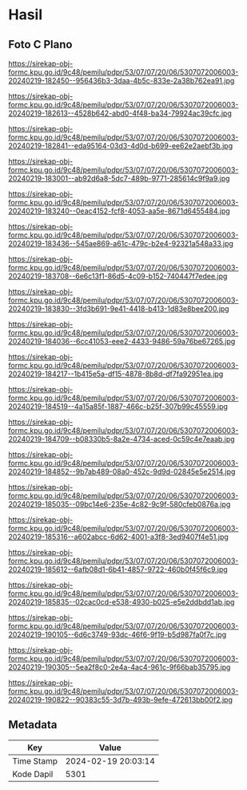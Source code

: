 # Hasil

## Foto C Plano

https://sirekap-obj-formc.kpu.go.id/9c48/pemilu/pdpr/53/07/07/20/06/5307072006003-20240219-182450--956436b3-3daa-4b5c-833e-2a38b762ea91.jpg

https://sirekap-obj-formc.kpu.go.id/9c48/pemilu/pdpr/53/07/07/20/06/5307072006003-20240219-182613--4528b642-abd0-4f48-ba34-79924ac39cfc.jpg

https://sirekap-obj-formc.kpu.go.id/9c48/pemilu/pdpr/53/07/07/20/06/5307072006003-20240219-182841--eda95164-03d3-4d0d-b699-ee62e2aebf3b.jpg

https://sirekap-obj-formc.kpu.go.id/9c48/pemilu/pdpr/53/07/07/20/06/5307072006003-20240219-183001--ab92d6a8-5dc7-489b-9771-285614c9f9a9.jpg

https://sirekap-obj-formc.kpu.go.id/9c48/pemilu/pdpr/53/07/07/20/06/5307072006003-20240219-183240--0eac4152-fcf8-4053-aa5e-8671d6455484.jpg

https://sirekap-obj-formc.kpu.go.id/9c48/pemilu/pdpr/53/07/07/20/06/5307072006003-20240219-183436--545ae869-a61c-479c-b2e4-92321a548a33.jpg

https://sirekap-obj-formc.kpu.go.id/9c48/pemilu/pdpr/53/07/07/20/06/5307072006003-20240219-183708--6e6c13f1-86d5-4c09-b152-740447f7edee.jpg

https://sirekap-obj-formc.kpu.go.id/9c48/pemilu/pdpr/53/07/07/20/06/5307072006003-20240219-183830--3fd3b691-9e41-4418-b413-1d83e8bee200.jpg

https://sirekap-obj-formc.kpu.go.id/9c48/pemilu/pdpr/53/07/07/20/06/5307072006003-20240219-184036--6cc41053-eee2-4433-9486-59a76be67265.jpg

https://sirekap-obj-formc.kpu.go.id/9c48/pemilu/pdpr/53/07/07/20/06/5307072006003-20240219-184217--1b415e5a-df15-4878-8b8d-df7fa92951ea.jpg

https://sirekap-obj-formc.kpu.go.id/9c48/pemilu/pdpr/53/07/07/20/06/5307072006003-20240219-184519--4a15a85f-1887-466c-b25f-307b99c45559.jpg

https://sirekap-obj-formc.kpu.go.id/9c48/pemilu/pdpr/53/07/07/20/06/5307072006003-20240219-184709--b08330b5-8a2e-4734-aced-0c59c4e7eaab.jpg

https://sirekap-obj-formc.kpu.go.id/9c48/pemilu/pdpr/53/07/07/20/06/5307072006003-20240219-184852--9b7ab489-08a0-452c-9d9d-02845e5e2514.jpg

https://sirekap-obj-formc.kpu.go.id/9c48/pemilu/pdpr/53/07/07/20/06/5307072006003-20240219-185035--09bc14e6-235e-4c82-9c9f-580cfeb0876a.jpg

https://sirekap-obj-formc.kpu.go.id/9c48/pemilu/pdpr/53/07/07/20/06/5307072006003-20240219-185316--a602abcc-6d62-4001-a3f8-3ed9407f4e51.jpg

https://sirekap-obj-formc.kpu.go.id/9c48/pemilu/pdpr/53/07/07/20/06/5307072006003-20240219-185612--6afb08d1-6b41-4857-9722-460b0f45f6c9.jpg

https://sirekap-obj-formc.kpu.go.id/9c48/pemilu/pdpr/53/07/07/20/06/5307072006003-20240219-185835--02cac0cd-e538-4930-b025-e5e2ddbdd1ab.jpg

https://sirekap-obj-formc.kpu.go.id/9c48/pemilu/pdpr/53/07/07/20/06/5307072006003-20240219-190105--6d6c3749-93dc-46f6-9f19-b5d987fa0f7c.jpg

https://sirekap-obj-formc.kpu.go.id/9c48/pemilu/pdpr/53/07/07/20/06/5307072006003-20240219-190305--5ea2f8c0-2e4a-4ac4-961c-9f66bab35795.jpg

https://sirekap-obj-formc.kpu.go.id/9c48/pemilu/pdpr/53/07/07/20/06/5307072006003-20240219-190822--90383c55-3d7b-493b-9efe-472613bb00f2.jpg


## Metadata

| Key        | Value               |
| ---------- | ------------------- |
| Time Stamp | 2024-02-19 20:03:14 |
| Kode Dapil | 5301                |



